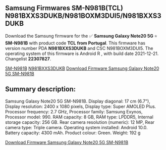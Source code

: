 <h2>Samsung Firmwares SM-N981B(TCL) N981BXXS3DUKB/N981BOXM3DUI5/N981BXXS3DUKB</h2>
Download the Samsung firmware for the ✅ <strong>Samsung Galaxy Note20 5G </strong> ⭐ <strong>SM-N981B</strong> with product code <strong>TCL</strong> <strong> from Portugal</strong>. This firmware has version number PDA <strong>N981BXXS3DUKB</strong> and CSC N981BOXM3DUI5. The operating system of this firmware is Android R , with build date 2021-12-21. Changelist <strong>22307827</strong>.

[SM-N981B](https://samfirm.shop/samsung/model/SM-N981B)
[N981BXXS3DUKB](https://samfirm.shop/samsung/pda/N981BXXS3DUKB)
[Download Firmware Samsung Galaxy Note20 5G SM-N981B](https://samfirm.shop/samsung/firmware/484244)
<h2>Summary description:</h2>
<p>Samsung Galaxy Note20 5G SM-N981B. Display diagonal: 17 cm (6.7"), Display resolution: 2400 x 1080 pixels, Display type: Super AMOLED Plus. Processor frequency: 2.7 GHz, Processor family: Samsung Exynos, Processor model: 990. RAM capacity: 8 GB, RAM type: LPDDR5, Internal storage capacity: 256 GB. Rear camera resolution (numeric): 12 MP, Rear camera type: Triple camera. Operating system installed: Android 10.0. Battery capacity: 4300 mAh. Product colour: Green. Weight: 192 g</p>


[Download Firmware Samsung Galaxy Note20 5G SM-N981B](https://samfirm.shop/samsung/firmware/484244)
